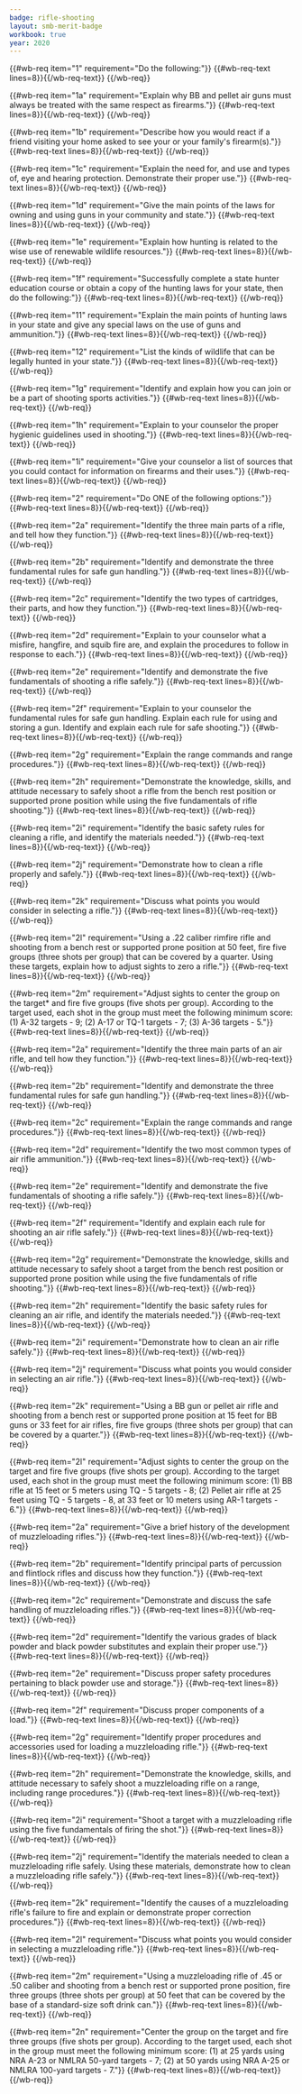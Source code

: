 ```yaml
---
badge: rifle-shooting
layout: smb-merit-badge
workbook: true
year: 2020
---
```



{{#wb-req item="1" requirement="Do the following:"}}
{{#wb-req-text lines=8}}{{/wb-req-text}}
{{/wb-req}}

{{#wb-req item="1a" requirement="Explain why BB and pellet air guns must always be treated with the same respect as firearms."}}
{{#wb-req-text lines=8}}{{/wb-req-text}}
{{/wb-req}}

{{#wb-req item="1b" requirement="Describe how you would react if a friend visiting your home asked to see your or your family's firearm(s)."}}
{{#wb-req-text lines=8}}{{/wb-req-text}}
{{/wb-req}}

{{#wb-req item="1c" requirement="Explain the need for, and use and types of, eye and hearing protection. Demonstrate their proper use."}}
{{#wb-req-text lines=8}}{{/wb-req-text}}
{{/wb-req}}

{{#wb-req item="1d" requirement="Give the main points of the laws for owning and using guns in your community and state."}}
{{#wb-req-text lines=8}}{{/wb-req-text}}
{{/wb-req}}

{{#wb-req item="1e" requirement="Explain how hunting is related to the wise use of renewable wildlife resources."}}
{{#wb-req-text lines=8}}{{/wb-req-text}}
{{/wb-req}}

{{#wb-req item="1f" requirement="Successfully complete a state hunter education course or obtain a copy of the hunting laws for your state, then do the following:"}}
{{#wb-req-text lines=8}}{{/wb-req-text}}
{{/wb-req}}

{{#wb-req item="11" requirement="Explain the main points of hunting laws in your state and give any special laws on the use of guns and ammunition."}}
{{#wb-req-text lines=8}}{{/wb-req-text}}
{{/wb-req}}

{{#wb-req item="12" requirement="List the kinds of wildlife that can be legally hunted in your state."}}
{{#wb-req-text lines=8}}{{/wb-req-text}}
{{/wb-req}}

{{#wb-req item="1g" requirement="Identify and explain how you can join or be a part of shooting sports activities."}}
{{#wb-req-text lines=8}}{{/wb-req-text}}
{{/wb-req}}

{{#wb-req item="1h" requirement="Explain to your counselor the proper hygienic guidelines used in shooting."}}
{{#wb-req-text lines=8}}{{/wb-req-text}}
{{/wb-req}}

{{#wb-req item="1i" requirement="Give your counselor a list of sources that you could contact for information on firearms and their uses."}}
{{#wb-req-text lines=8}}{{/wb-req-text}}
{{/wb-req}}

{{#wb-req item="2" requirement="Do ONE of the following options:"}}
{{#wb-req-text lines=8}}{{/wb-req-text}}
{{/wb-req}}

{{#wb-req item="2a" requirement="Identify the three main parts of a rifle, and tell how they function."}}
{{#wb-req-text lines=8}}{{/wb-req-text}}
{{/wb-req}}

{{#wb-req item="2b" requirement="Identify and demonstrate the three fundamental rules for safe gun handling."}}
{{#wb-req-text lines=8}}{{/wb-req-text}}
{{/wb-req}}

{{#wb-req item="2c" requirement="Identify the two types of cartridges, their parts, and how they function."}}
{{#wb-req-text lines=8}}{{/wb-req-text}}
{{/wb-req}}

{{#wb-req item="2d" requirement="Explain to your counselor what a misfire, hangfire, and squib fire are, and explain the procedures to follow in response to each."}}
{{#wb-req-text lines=8}}{{/wb-req-text}}
{{/wb-req}}

{{#wb-req item="2e" requirement="Identify and demonstrate the five fundamentals of shooting a rifle safely."}}
{{#wb-req-text lines=8}}{{/wb-req-text}}
{{/wb-req}}

{{#wb-req item="2f" requirement="Explain to your counselor the fundamental rules for safe gun handling. Explain each rule for using and storing a gun. Identify and explain each rule for safe shooting."}}
{{#wb-req-text lines=8}}{{/wb-req-text}}
{{/wb-req}}

{{#wb-req item="2g" requirement="Explain the range commands and range procedures."}}
{{#wb-req-text lines=8}}{{/wb-req-text}}
{{/wb-req}}

{{#wb-req item="2h" requirement="Demonstrate the knowledge, skills, and attitude necessary to safely shoot a rifle from the bench rest position or supported prone position while using the five fundamentals of rifle shooting."}}
{{#wb-req-text lines=8}}{{/wb-req-text}}
{{/wb-req}}

{{#wb-req item="2i" requirement="Identify the basic safety rules for cleaning a rifle, and identify the materials needed."}}
{{#wb-req-text lines=8}}{{/wb-req-text}}
{{/wb-req}}

{{#wb-req item="2j" requirement="Demonstrate how to clean a rifle properly and safely."}}
{{#wb-req-text lines=8}}{{/wb-req-text}}
{{/wb-req}}

{{#wb-req item="2k" requirement="Discuss what points you would consider in selecting a rifle."}}
{{#wb-req-text lines=8}}{{/wb-req-text}}
{{/wb-req}}

{{#wb-req item="2l" requirement="Using a .22 caliber rimfire rifle and shooting from a bench rest or supported prone position at 50 feet, fire five groups (three shots per group) that can be covered by a quarter. Using these targets, explain how to adjust sights to zero a rifle."}}
{{#wb-req-text lines=8}}{{/wb-req-text}}
{{/wb-req}}

{{#wb-req item="2m" requirement="Adjust sights to center the group on the target* and fire five groups (five shots per group). According to the target used, each shot in the group must meet the following minimum score: (1) A-32 targets - 9; (2) A-17 or TQ-1 targets - 7; (3) A-36 targets - 5."}}
{{#wb-req-text lines=8}}{{/wb-req-text}}
{{/wb-req}}

{{#wb-req item="2a" requirement="Identify the three main parts of an air rifle, and tell how they function."}}
{{#wb-req-text lines=8}}{{/wb-req-text}}
{{/wb-req}}

{{#wb-req item="2b" requirement="Identify and demonstrate the three fundamental rules for safe gun handling."}}
{{#wb-req-text lines=8}}{{/wb-req-text}}
{{/wb-req}}

{{#wb-req item="2c" requirement="Explain the range commands and range procedures."}}
{{#wb-req-text lines=8}}{{/wb-req-text}}
{{/wb-req}}

{{#wb-req item="2d" requirement="Identify the two most common types of air rifle ammunition."}}
{{#wb-req-text lines=8}}{{/wb-req-text}}
{{/wb-req}}

{{#wb-req item="2e" requirement="Identify and demonstrate the five fundamentals of shooting a rifle safely."}}
{{#wb-req-text lines=8}}{{/wb-req-text}}
{{/wb-req}}

{{#wb-req item="2f" requirement="Identify and explain each rule for shooting an air rifle safely."}}
{{#wb-req-text lines=8}}{{/wb-req-text}}
{{/wb-req}}

{{#wb-req item="2g" requirement="Demonstrate the knowledge, skills and attitude necessary to safely shoot a target from the bench rest position or supported prone position while using the five fundamentals of rifle shooting."}}
{{#wb-req-text lines=8}}{{/wb-req-text}}
{{/wb-req}}

{{#wb-req item="2h" requirement="Identify the basic safety rules for cleaning an air rifle, and identify the materials needed."}}
{{#wb-req-text lines=8}}{{/wb-req-text}}
{{/wb-req}}

{{#wb-req item="2i" requirement="Demonstrate how to clean an air rifle safely."}}
{{#wb-req-text lines=8}}{{/wb-req-text}}
{{/wb-req}}

{{#wb-req item="2j" requirement="Discuss what points you would consider in selecting an air rifle."}}
{{#wb-req-text lines=8}}{{/wb-req-text}}
{{/wb-req}}

{{#wb-req item="2k" requirement="Using a BB gun or pellet air rifle and shooting from a bench rest or supported prone position at 15 feet for BB guns or 33 feet for air rifles, fire five groups (three shots per group) that can be covered by a quarter."}}
{{#wb-req-text lines=8}}{{/wb-req-text}}
{{/wb-req}}

{{#wb-req item="2l" requirement="Adjust sights to center the group on the target and fire five groups (five shots per group). According to the target used, each shot in the group must meet the following minimum score: (1) BB rifle at 15 feet or 5 meters using TQ - 5 targets - 8; (2) Pellet air rifle at 25 feet using TQ - 5 targets - 8, at 33 feet or 10 meters using AR-1 targets - 6."}}
{{#wb-req-text lines=8}}{{/wb-req-text}}
{{/wb-req}}

{{#wb-req item="2a" requirement="Give a brief history of the development of muzzleloading rifles."}}
{{#wb-req-text lines=8}}{{/wb-req-text}}
{{/wb-req}}

{{#wb-req item="2b" requirement="Identify principal parts of percussion and flintlock rifles and discuss how they function."}}
{{#wb-req-text lines=8}}{{/wb-req-text}}
{{/wb-req}}

{{#wb-req item="2c" requirement="Demonstrate and discuss the safe handling of muzzleloading rifles."}}
{{#wb-req-text lines=8}}{{/wb-req-text}}
{{/wb-req}}

{{#wb-req item="2d" requirement="Identify the various grades of black powder and black powder substitutes and explain their proper use."}}
{{#wb-req-text lines=8}}{{/wb-req-text}}
{{/wb-req}}

{{#wb-req item="2e" requirement="Discuss proper safety procedures pertaining to black powder use and storage."}}
{{#wb-req-text lines=8}}{{/wb-req-text}}
{{/wb-req}}

{{#wb-req item="2f" requirement="Discuss proper components of a load."}}
{{#wb-req-text lines=8}}{{/wb-req-text}}
{{/wb-req}}

{{#wb-req item="2g" requirement="Identify proper procedures and accessories used for loading a muzzleloading rifle."}}
{{#wb-req-text lines=8}}{{/wb-req-text}}
{{/wb-req}}

{{#wb-req item="2h" requirement="Demonstrate the knowledge, skills, and attitude necessary to safely shoot a muzzleloading rifle on a range, including range procedures."}}
{{#wb-req-text lines=8}}{{/wb-req-text}}
{{/wb-req}}

{{#wb-req item="2i" requirement="Shoot a target with a muzzleloading rifle using the five fundamentals of firing the shot."}}
{{#wb-req-text lines=8}}{{/wb-req-text}}
{{/wb-req}}

{{#wb-req item="2j" requirement="Identify the materials needed to clean a muzzleloading rifle safely. Using these materials, demonstrate how to clean a muzzleloading rifle safely."}}
{{#wb-req-text lines=8}}{{/wb-req-text}}
{{/wb-req}}

{{#wb-req item="2k" requirement="Identify the causes of a muzzleloading rifle's failure to fire and explain or demonstrate proper correction procedures."}}
{{#wb-req-text lines=8}}{{/wb-req-text}}
{{/wb-req}}

{{#wb-req item="2l" requirement="Discuss what points you would consider in selecting a muzzleloading rifle."}}
{{#wb-req-text lines=8}}{{/wb-req-text}}
{{/wb-req}}

{{#wb-req item="2m" requirement="Using a muzzleloading rifle of .45 or .50 caliber and shooting from a bench rest or supported prone position, fire three groups (three shots per group) at 50 feet that can be covered by the base of a standard-size soft drink can."}}
{{#wb-req-text lines=8}}{{/wb-req-text}}
{{/wb-req}}

{{#wb-req item="2n" requirement="Center the group on the target and fire three groups (five shots per group). According to the target used, each shot in the group must meet the following minimum score: (1) at 25 yards using NRA A-23 or NMLRA 50-yard targets - 7; (2) at 50 yards using NRA A-25 or NMLRA 100-yard targets - 7."}}
{{#wb-req-text lines=8}}{{/wb-req-text}}
{{/wb-req}}
